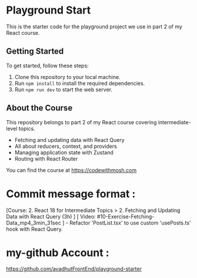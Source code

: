 # Playground Start

This is the starter code for the playground project we use in part 2 of my React course. 

## Getting Started

To get started, follow these steps:

1. Clone this repository to your local machine.
2. Run `npm install` to install the required dependencies.
3. Run `npm run dev` to start the web server. 

## About the Course

This repository belongs to part 2 of my React course covering intermediate-level topics. 

- Fetching and updating data with React Query
- All about reducers, context, and providers
- Managing application state with Zustand
- Routing with React Router 

You can find the course at https://codewithmosh.com

# Commit message format : 
[Course: 2. React 18 for Intermediate Topics > 2. Fetching and Updating Data with React Query (3h) ] [ Video: #10-Exercise-Fetching-Data_mp4_3min_31sec ] - Refactor 'PostList.tsx' to use custom 'usePosts.ts' hook with React Query.


# my-github Account : 
https://github.com/avadhutFrontEnd/playground-starter